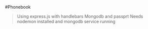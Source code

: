 #Phonebook 

>Using express.js with handlebars
>Mongodb and passprt
>Needs nodemon installed and mongodb service running
